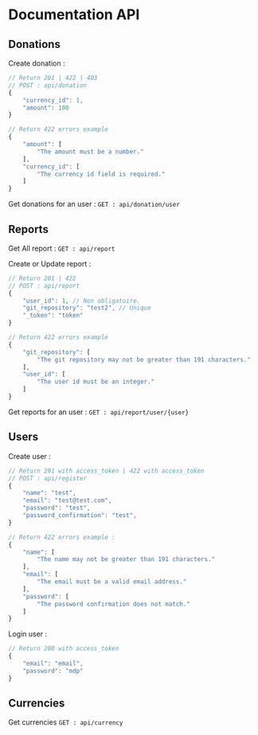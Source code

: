 # Documentation API

## Donations

Create donation : 
```javascript
// Return 201 | 422 | 403
// POST : api/donation
{
	"currency_id": 1,
	"amount": 100
}

// Return 422 errors example
{
    "amount": [
        "The amount must be a number."
    ],
    "currency_id": [
        "The currency id field is required."
    ]
}
```

Get donations for an user : 
`GET : api/donation/user`

## Reports

Get All report : 
`GET : api/report`

Create or Update report :
```javascript
// Return 201 | 422
// POST : api/report
{
	"user_id": 1, // Non obligatoire.
	"git_repository": "test2", // Unique
	"_token": "token"
}

// Return 422 errors example
{
    "git_repository": [
        "The git repository may not be greater than 191 characters."
    ],
    "user_id": [
        "The user id must be an integer."
    ]
}
```

Get reports for an user :
`GET : api/report/user/{user}`

## Users

Create user :
```javascript
// Return 201 with access_token | 422 with access_token
// POST : api/register
{
	"name": "test",
	"email": "test@test.com",
	"password": "test",
	"password_confirmation": "test",
}

// Return 422 errors example :
{
    "name": [
        "The name may not be greater than 191 characters."
    ],
    "email": [
        "The email must be a valid email address."
    ],
    "password": [
        "The password confirmation does not match."
    ]
}
```

Login user : 
```javascript
// Return 200 with access_token
{
	"email": "email",
	"password": "mdp"
}
```
## Currencies

Get currencies 
`GET : api/currency`
